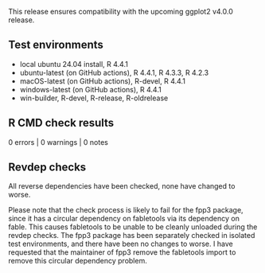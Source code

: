 This release ensures compatibility with the upcoming ggplot2 v4.0.0 release.

## Test environments
* local ubuntu 24.04 install, R 4.4.1
* ubuntu-latest (on GitHub actions), R 4.4.1, R 4.3.3, R 4.2.3
* macOS-latest (on GitHub actions), R-devel, R 4.4.1
* windows-latest (on GitHub actions), R 4.4.1
* win-builder, R-devel, R-release, R-oldrelease

## R CMD check results

0 errors | 0 warnings | 0 notes

## Revdep checks

All reverse dependencies have been checked, none have changed to worse.

Please note that the check process is likely to fail for the fpp3 package, since it has a circular dependency on fabletools via its dependency on fable. This causes fabletools to be unable to be cleanly unloaded during the revdep checks. The fpp3 package has been separately checked in isolated test environments, and there have been no changes to worse. I have requested that the maintainer of fpp3 remove the fabletools import to remove this circular dependency problem.
